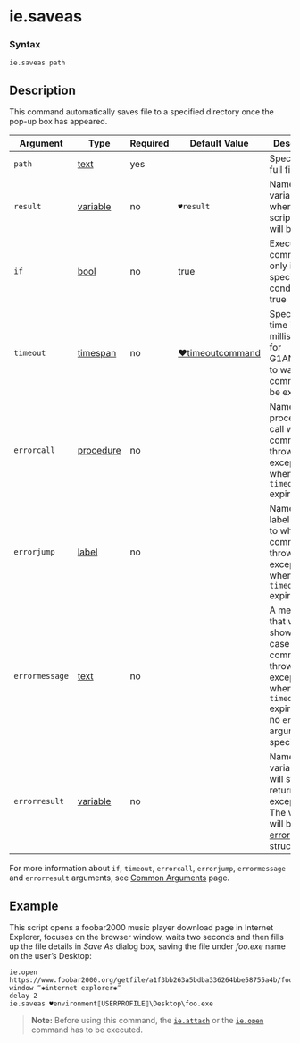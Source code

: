 # ie.saveas

### Syntax

```G1ANT
ie.saveas path 
```

## Description

This command automatically saves file to a specified directory once the pop-up box has appeared.

| Argument | Type | Required | Default Value | Description |
| -------- | ---- | -------- | ------------- | ----------- |
|`path`| [text](https://manual.g1ant.com/link/G1ANT.Language/G1ANT.Language/Structures/TextStructure.md) | yes|  | Specifies the full file path |
|`result`| [variable](https://manual.g1ant.com/link/G1ANT.Language/G1ANT.Language/Structures/VariableStructure.md) | no | `♥result` | Name of a variable where the script result will be stored |
| `if`           | [bool](https://manual.g1ant.com/link/G1ANT.Language/G1ANT.Language/Structures/BooleanStructure.md) | no       | true                                                        | Executes the command only if a specified condition is true   |
| `timeout`      | [timespan](https://manual.g1ant.com/link/G1ANT.Language/G1ANT.Language/Structures/TimeSpanStructure.md) | no       | [♥timeoutcommand](https://manual.g1ant.com/link/G1ANT.Language/G1ANT.Addon.Core/Variables/TimeoutCommandVariable.md) | Specifies time in milliseconds for G1ANT.Robot to wait for the command to be executed |
| `errorcall`    | [procedure](https://manual.g1ant.com/link/G1ANT.Language/G1ANT.Language/Structures/ProcedureStructure.md) | no       |                                                             | Name of a procedure to call when the command throws an exception or when a given `timeout` expires |
| `errorjump`    | [label](https://manual.g1ant.com/link/G1ANT.Language/G1ANT.Language/Structures/LabelStructure.md) | no       |                                                             | Name of the label to jump to when the command throws an exception or when a given `timeout` expires |
| `errormessage` | [text](https://manual.g1ant.com/link/G1ANT.Language/G1ANT.Language/Structures/TextStructure.md) | no       |                                                             | A message that will be shown in case the command throws an exception or when a given `timeout` expires, and no `errorjump` argument is specified |
| `errorresult`  | [variable](https://manual.g1ant.com/link/G1ANT.Language/G1ANT.Language/Structures/VariableStructure.md) | no       |                                                             | Name of a variable that will store the returned exception. The variable will be of [error](https://manual.g1ant.com/link/G1ANT.Language/G1ANT.Language/Structures/ErrorStructure.md) structure  |

For more information about `if`, `timeout`, `errorcall`, `errorjump`, `errormessage` and `errorresult` arguments, see [Common Arguments](https://manual.g1ant.com/link/G1ANT.Manual/appendices/common-arguments.md) page.

## Example

This script opens a foobar2000 music player download page in Internet Explorer, focuses on the browser window, waits two seconds and then fills up the file details in *Save As* dialog box, saving the file under *foo.exe* name on the user’s Desktop:

```G1ANT
ie.open https://www.foobar2000.org/getfile/a1f3bb263a5bdba336264bbe58755a4b/foobar2000_v1.4.3.exe
window ‴✱internet explorer✱‴
delay 2
ie.saveas ♥environment⟦USERPROFILE⟧\Desktop\foo.exe
```

> **Note:** Before using this command, the [`ie.attach`](https://manual.g1ant.com/link/G1ANT.Addon.IExplorer/G1ANT.Addon.IExplorer/Commands/IEAttachCommand.md) or the [`ie.open`](https://manual.g1ant.com/link/G1ANT.Addon.IExplorer/G1ANT.Addon.IExplorer/Commands/IEOpenCommand.md) command has to be executed.

